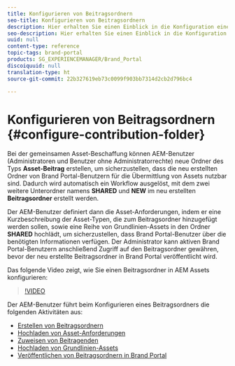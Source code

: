 ```yaml
---
title: Konfigurieren von Beitragsordnern
seo-title: Konfigurieren von Beitragsordnern
description: Hier erhalten Sie einen Einblick in die Konfiguration eines Beitragsordners in Brand Portal.
seo-description: Hier erhalten Sie einen Einblick in die Konfiguration eines Beitragsordners in Brand Portal.
uuid: null
content-type: reference
topic-tags: brand-portal
products: SG_EXPERIENCEMANAGER/Brand_Portal
discoiquuid: null
translation-type: ht
source-git-commit: 22b327619eb73c0099f903bb7314d2cb2d796bc4

---
```



# Konfigurieren von Beitragsordnern {#configure-contribution-folder}

Bei der gemeinsamen Asset-Beschaffung können AEM-Benutzer (Administratoren und Benutzer ohne Administratorrechte) neue Ordner des Typs **Asset-Beitrag** erstellen, um sicherzustellen, dass die neu erstellten Ordner von Brand Portal-Benutzern für die Übermittlung von Assets nutzbar sind. Dadurch wird automatisch ein Workflow ausgelöst, mit dem zwei weitere Unterordner namens **SHARED** und **NEW** im neu erstellten **Beitragsordner** erstellt werden.

Der AEM-Benutzer definiert dann die Asset-Anforderungen, indem er eine Kurzbeschreibung der Asset-Typen, die zum Beitragsordner hinzugefügt werden sollen, sowie eine Reihe von Grundlinien-Assets in den Ordner **SHARED** hochlädt, um sicherzustellen, dass Brand Portal-Benutzer über die benötigten Informationen verfügen. Der Administrator kann aktiven Brand Portal-Benutzern anschließend Zugriff auf den Beitragsordner gewähren, bevor der neu erstellte Beitragsordner in Brand Portal veröffentlicht wird.

Das folgende Video zeigt, wie Sie einen Beitragsordner in AEM Assets konfigurieren:

>[!VIDEO](https://video.tv.adobe.com/v/30547?captions=ger)

Der AEM-Benutzer führt beim Konfigurieren eines Beitragsordners die folgenden Aktivitäten aus:

* [Erstellen von Beitragsordnern](brand-portal-create-contribution-folder.md)
* [Hochladen von Asset-Anforderungen](brand-portal-configure-contribution-folder-properties.md)
* [Zuweisen von Beitragenden](brand-portal-configure-contribution-folder-properties.md)
* [Hochladen von Grundlinien-Assets](brand-portal-upload-baseline-assets.md)
* [Veröffentlichen von Beitragsordnern in Brand Portal](brand-portal-publish-contribution-folder-to-brand-portal.md)
